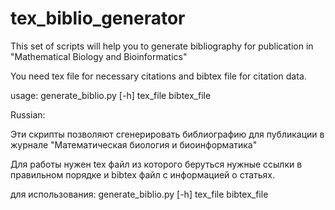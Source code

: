 # tex_biblio_generator
This set of scripts will help you to generate bibliography for publication in 
"Mathematical Biology and Bioinformatics"

You need tex file for necessary citations and bibtex file for citation data.

usage: generate_biblio.py [-h] tex_file bibtex_file

Russian:

Эти скрипты позволяют сгенерировать библиографию для публикации в журнале 
"Математическая биология и биоинформатика"

Для работы нужен tex файл из которого беруться нужные ссылки в правильном порядке
и bibtex файл с информацией о статьях.

для использования: generate_biblio.py [-h] tex_file bibtex_file
